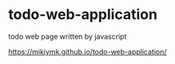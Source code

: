 # todo-web-application
todo web page written by javascript

https://mikiymk.github.io/todo-web-application/
